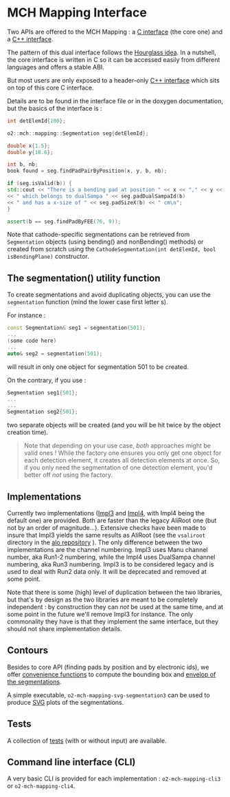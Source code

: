 <!-- doxy
\page refDetectorsMUONMCHMapping Mapping
* \subpage refDetectorsMUONMCHMappingImpl3 
* \subpage refDetectorsMUONMCHMappingImpl4
* \subpage refDetectorsMUONMCHMappingtest
* \subpage refDetectorsMUONMCHMappingSegContour
/doxy -->

# MCH Mapping Interface

Two APIs are offered to the MCH Mapping :
a [C interface](Interface/include/MCHMappingInterface/SegmentationCInterface.h)
(the core one) and a [C++ interface](Interface/include/MCHMappingInterface/Segmentation.h).

The pattern of this dual interface follows the [Hourglass idea](https://github.com/CppCon/CppCon2014/tree/master/Presentations/Hourglass%20Interfaces%20for%20C%2B%2B%20APIs).
In a nutshell, the core interface is written in C so it can be accessed easily
from different languages and offers a stable ABI.

But most users are only exposed to a header-only [C++
interface](Interface/include/MCHMappingInterface/Segmentation.h) which sits on
top of this core C interface.

Details are to be found in the interface file or in the doxygen documentation,
but the basics of the interface is :

```c++
int detElemId{100};

o2::mch::mapping::Segmentation seg{detElemId};

double x{1.5};
double y{18.6};

int b, nb;
book found = seg.findPadPairByPosition(x, y, b, nb);

if (seg.isValid(b)) {
std::cout << "There is a bending pad at position " << x << "," << y << "\n"
<< " which belongs to dualSampa " << seg.padDualSampaId(b)
<< " and has a x-size of " << seg.padSizeX(b) << " cm\n";
}

assert(b == seg.findPadByFEE(76, 9));
```

Note that cathode-specific segmentations can be retrieved from `Segmentation`
objects (using bending() and nonBending() methods) or created from scratch
using the `CathodeSegmentation(int detElemId, bool isBendingPlane)` constructor.

## The segmentation() utility function

To create segmentations and avoid duplicating objects, you can use the `segmentation`
 function (mind the lower case first letter s).

For instance :

```cpp
const Segmentation& seg1 = segmentation(501);
...
(some code here)
...
auto& seg2 = segmentation(501);
```

will result in only one object for segmentation 501 to be created.

On the contrary, if you use :

```cpp
Segmentation seg1{501};
...
...
Segmentation seg2{501};
```

two separate objects will be created (and you will be hit twice by the
object creation time).

> Note that depending on your use case, *both* approaches might be valid ones !
> While the factory one ensures you only get one object for each detection
> element, it creates all detection elements at once. So, if you only need the
> segmentation of one detection element, you'd better off *not* using the
> factory.

## Implementations

Currently two implementations ([Impl3](Impl3/README.md) and
[Impl4](Impl4/README.md), with Impl4 being the default one) are provided.  Both
are faster than the legacy AliRoot one (but not by an order of magnitude...).
Extensive checks have been made to insure that Impl3 yields the same results as
AliRoot (see the `vsaliroot` directory in the [alo
repository](https://github.com/mrrtf/alo) ).  The only difference between the
two implementations are the channel numbering. Impl3 uses Manu channel number,
aka Run1-2 numbering, while the Impl4 uses DualSampa channel numbering, aka
Run3 numbering. Impl3 is to be considered legacy and is used to deal with Run2
data only. It will be deprecated and removed at some point.

Note that there is some (high) level of duplication between the two libraries,
but that's by design as the two libraries are meant to be completely
independent : by construction they can *not* be used at the same time, and at
some point in the future we'll remove Impl3 for instance. The only commonality
they have is that they implement the same interface, but they should not share
implementation details.

## Contours

Besides to core API (finding pads by position and by electronic ids), we offer
[convenience functions](SegContour/README.md) to compute the bounding box and [envelop of the segmentations](SegContour/include/MCHMappingSegContour/SegmentationContours.h).

A simple executable, `o2-mch-mapping-svg-segmentation3` can be used to produce [SVG](https://developer.mozilla.org/en-US/docs/Web/SVG) plots
of the segmentations.

## Tests

A collection of [tests](test/README.md) (with or without input) are available.

## Command line interface (CLI)

A very basic CLI is provided for each implementation :  `o2-mch-mapping-cli3` or
 `o2-mch-mapping-cli4`.
